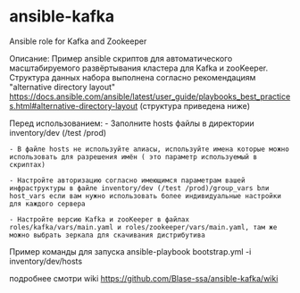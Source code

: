 # ansible-kafka
Ansible role for Kafka and Zookeeper 

Описание:
Пример ansible скриптов для автоматического масштабируемого развёртывания кластера для Kafka и zooKeeper.
Структура данных набора выполнена согласно рекомендациям "alternative directory layout"
https://docs.ansible.com/ansible/latest/user_guide/playbooks_best_practices.html#alternative-directory-layout
(структура приведена ниже)

Перед использованием:
	- Заполните hosts файлы в директории inventory/dev (/test /prod)
	
	- В файле hosts не используйте алиасы, используйте имена которые можно использовать для разрешения имён ( это параметр используемый в скриптах)
	
	- Настройте авторизацию согласно имеющимся параметрам вашей инфраструктуры в файле inventory/dev (/test /prod)/group_vars bли host_vars если вам нужно использовать более индивидуальные настройки для каждого сервера
	
	- Настройте версию Kafka и zooKeeper в файлах roles/kafka/vars/main.yaml и roles/zookeeper/vars/main.yaml, там же можно выбрать зеркала для скачивания дистрибутива
	

Пример команды для запуска
ansible-playbook bootstrap.yml -i inventory/dev/hosts

подробнее смотри wiki
https://github.com/Blase-ssa/ansible-kafka/wiki

